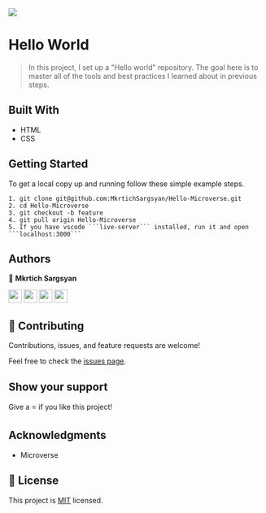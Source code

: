 ![](https://img.shields.io/badge/Microverse-blueviolet)

# Hello World

> In this project, I set up a "Hello world" repository. The goal here is to master all of the tools and best practices I learned about in previous steps. 


## Built With

- HTML
- CSS


## Getting Started


To get a local copy up and running follow these simple example steps.

    1. git clone git@github.com:MkrtichSargsyan/Hello-Microverse.git
    2. cd Hello-Microverse
    3. git checkout -b feature
    4. git pull origin Hello-Microverse
    5. If you have vscode ```live-server``` installed, run it and open ```localhost:3000```


## Authors

👤 **Mkrtich Sargsyan**

[<code><img height="26" src="https://cdn.iconscout.com/icon/free/png-256/github-153-675523.png"></code>](https://github.com/MkrtichSargsyan)
[<code><img height="26" src="https://upload.wikimedia.org/wikipedia/sco/thumb/9/9f/Twitter_bird_logo_2012.svg/1200px-Twitter_bird_logo_2012.svg.png"></code>](https://twitter.com/MkrtichSargsyan)
[<code><img height="26" src="https://upload.wikimedia.org/wikipedia/commons/thumb/c/c9/Linkedin.svg/1200px-Linkedin.svg.png"></code>](https://www.linkedin.com/in/mkrtich-sargsyan/)
[<code><img height="26" src="https://icons-for-free.com/iconfiles/png/512/email+gmail+mail+message+service+icon-1320183404410750774.png"></code>](mailto:mkrtichsargsyan24@gmail.com)


## 🤝 Contributing

Contributions, issues, and feature requests are welcome!

Feel free to check the [issues page](https://github.com/MkrtichSargsyan/Hello-Microverse/issues).

## Show your support

Give a ⭐️ if you like this project!

## Acknowledgments

- Microverse

## 📝 License

This project is [MIT](./MIT.md) licensed.